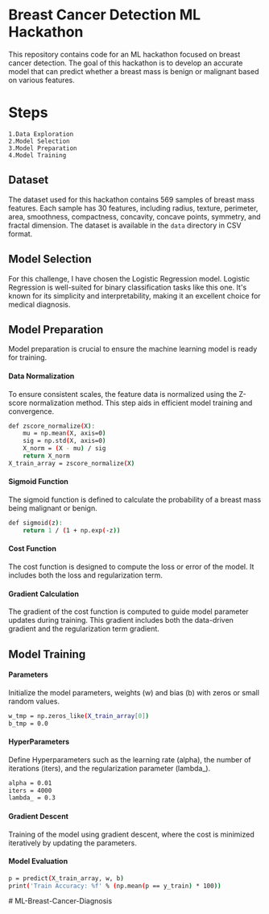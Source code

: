 # Breast Cancer Detection ML Hackathon
This repository contains code for an ML hackathon focused on breast cancer detection. The goal of this hackathon is to develop an accurate model that can predict whether a breast mass is benign or malignant based on various features.

# Steps
    1.Data Exploration
    2.Model Selection
    3.Model Preparation
    4.Model Training


## Dataset
The dataset used for this hackathon contains 569 samples of breast mass features. Each sample has 30 features, including radius, texture, perimeter, area, smoothness, compactness, concavity, concave points, symmetry, and fractal dimension.
The dataset is available in the `data` directory in CSV format.


## Model Selection
For this challenge, I have chosen the Logistic Regression model. Logistic Regression is well-suited for binary classification tasks like this one. It's known for its simplicity and interpretability, making it an excellent choice for medical diagnosis.


## Model Preparation
Model preparation is crucial to ensure the machine learning model is ready for training.
#### Data Normalization
To ensure consistent scales, the feature data is normalized using the Z-score normalization method. This step aids in efficient model training and convergence.
```bash
def zscore_normalize(X):
    mu = np.mean(X, axis=0)
    sig = np.std(X, axis=0)
    X_norm = (X - mu) / sig
    return X_norm
X_train_array = zscore_normalize(X)
```

#### Sigmoid Function
The sigmoid function is defined to calculate the probability of a breast mass being malignant or benign.
```bash
def sigmoid(z):
    return 1 / (1 + np.exp(-z))
```

#### Cost Function
The cost function is designed to compute the loss or error of the model. It includes both the loss and regularization term.

#### Gradient Calculation
The gradient of the cost function is computed to guide model parameter updates during training. This gradient includes both the data-driven gradient and the regularization term gradient.


## Model Training
#### Parameters
Initialize the model parameters, weights (w) and bias (b) with zeros or small random values.
```bash
w_tmp = np.zeros_like(X_train_array[0])
b_tmp = 0.0
```

#### HyperParameters
Define Hyperparameters such as the learning rate (alpha), the number of iterations (iters), and the regularization parameter (lambda_).
```bash
alpha = 0.01
iters = 4000
lambda_ = 0.3
```
#### Gradient Descent
Training of the model using gradient descent, where the cost is minimized iteratively by updating the parameters.

#### Model Evaluation
```bash
p = predict(X_train_array, w, b)
print('Train Accuracy: %f' % (np.mean(p == y_train) * 100))
```
#   M L - B r e a s t - C a n c e r - D i a g n o s i s  
 